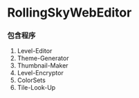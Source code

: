 # RollingSkyWebEditor

### 包含程序
1. Level-Editor
2. Theme-Generator
3. Thumbnail-Maker
4. Level-Encryptor
5. ColorSets
6. Tile-Look-Up
